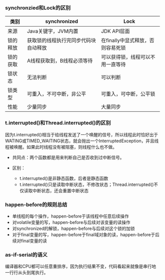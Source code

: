 ### synchronzied和Lock的区别

| 类别     | synchronized                         | Lock                              |
| -------- | ------------------------------------ | --------------------------------- |
| 来源     | Java关键字，JVM内置                  | JDK API层面                       |
| 锁的释放 | 获取锁的线程执行完同步代码块自动释放 | 在finally中显式释放，否则容易死锁 |
| 锁的获取 | A线程获取到，B线程必须等待           | 可以获得锁，线程可以不用一直等待  |
| 锁状态   | 无法判断                             | 可以判断                          |
| 锁类型   | 可重入，不可中断，非公平             | 可重入，可中断，公平锁            |
| 性能     | 少量同步                             | 大量同步                          |

### t.interrupted()和Thread.interrupted()的区别

因为t.interrupted()相当于给线程发送了一个唤醒的信号，所以线程此时恰好出于WATING或TIMED_WAITING状态，就会抛出一个InterruptedException，并且线程被唤醒。如果此时线程没有被阻塞，则线程什么也不做。

- 共同点：两个函数都是用来判断自己是否收到过中断信号。

- 区别：
    - t.interrupted()是非静态函数，后者是静态函数
    - t.interrupted()只是读取中断状态，不修改状态；Thread.interrupted()不仅读取中断状态，还会重置中断状态

### happen-before的规则总结

- 单线程的每个操作，happen-before于该线程中任意后续操作
- 对volatile变量的写，happen-before与后续对该变量的读操作
- 对synchronized的解锁，happen-before与后续对这个锁的加锁
- 对于final变量的写，happen-before于final域对象的读，happen-before于后续对final变量的读

### as-if-serial的语义

编译器和CPU都可以任意重排序，因为执行结果不变，代码看起来就像是串行地一行行从头到尾执行。





